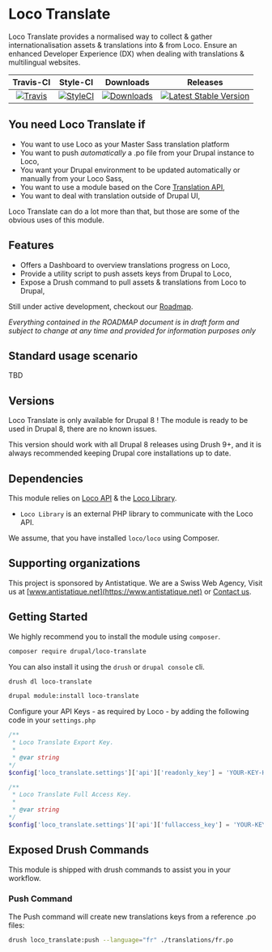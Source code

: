 # Loco Translate

Loco Translate provides a normalised way to collect & gather internationalisation assets & translations into & from Loco.
Ensure an enhanced Developer Experience (DX) when dealing with translations & multilingual websites.

|       Travis-CI        |        Style-CI         |        Downloads        |         Releases         |
|:----------------------:|:-----------------------:|:-----------------------:|:------------------------:|
| [![Travis](https://travis-ci.org/antistatique/drupal-loco-translate.svg?branch=8.x-1.x)](https://travis-ci.org/antistatique/drupal-loco-translate) |  [![StyleCI](https://styleci.io/repos/85471768/shield)](https://styleci.io/repos/190755687) | [![Downloads](https://img.shields.io/badge/downloads-8.x--1.0-green.svg?style=flat-square)](https://ftp.drupal.org/files/projects/loco_translate-8.x-1.0.tar.gz) | [![Latest Stable Version](https://img.shields.io/badge/release-v1.0-blue.svg?style=flat-square)](https://www.drupal.org/project/loco_translate/releases) |


## You need Loco Translate if

* You want to use Loco as your Master Sass translation platform
* You want to push _automatically_ a .po file from your Drupal instance to Loco,
* You want your Drupal environment to be updated automatically or manually from your Loco Sass,
* You want to use a module based on the Core [Translation API](https://www.drupal.org/docs/8/api/translation-api/overview),
* You want to deal with translation outside of Drupal UI,

Loco Translate can do a lot more than that, but those are some of the obvious uses of this module.

## Features

* Offers a Dashboard to overview translations progress on Loco,
* Provide a utility script to push assets keys from Drupal to Loco,
* Expose a Drush command to pull assets & translations from Loco to Drupal,

Still under active development, checkout our [Roadmap](./ROADMAP.md).

_Everything contained in the ROADMAP document is in draft form and subject to change at any time and provided for information purposes only_

## Standard usage scenario

TBD

## Versions

Loco Translate is only available for Drupal 8 !
The module is ready to be used in Drupal 8, there are no known issues.

This version should work with all Drupal 8 releases using Drush 9+,
and it is always recommended keeping Drupal core installations up to date.

## Dependencies

This module relies on [Loco API](https://localise.biz) & the [Loco Library](https://symfony.com/doc/current/components/finder.html).

* `Loco Library` is an external PHP library to communicate with the Loco API.

We assume, that you have installed `loco/loco` using Composer.

## Supporting organizations

This project is sponsored by Antistatique. We are a Swiss Web Agency,
Visit us at [www.antistatique.net](https://www.antistatique.net) or
[Contact us](mailto:info@antistatique.net).

## Getting Started

We highly recommend you to install the module using `composer`.

  ```bash
  composer require drupal/loco-translate
  ```

You can also install it using the `drush` or `drupal console` cli.

  ```bash
  drush dl loco-translate
  ```

  ```bash
  drupal module:install loco-translate
  ```

Configure your API Keys - as required by Loco - by adding the following code in your `settings.php`

  ```php
  /**
   * Loco Translate Export Key.
   *
   * @var string
  */
  $config['loco_translate.settings']['api']['readonly_key'] = 'YOUR-KEY-HERE';

  /**
   * Loco Translate Full Access Key.
   *
   * @var string
  */
  $config['loco_translate.settings']['api']['fullaccess_key'] = 'YOUR-KEY-HERE';
  ```

## Exposed Drush Commands

This module is shipped with drush commands to assist you in your workflow.

### Push Command
The Push command will create new translations keys from a reference .po files:

  ```bash
  drush loco_translate:push --language="fr" ./translations/fr.po
  ```

